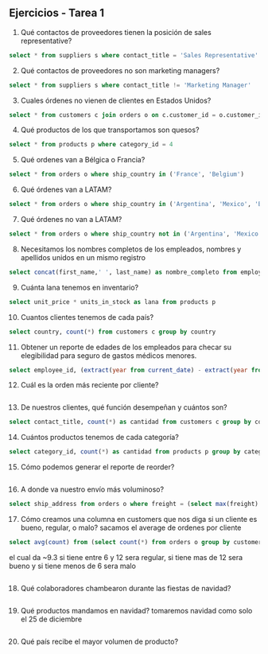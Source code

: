 ## Ejercicios - Tarea 1

1. Qué contactos de proveedores tienen la posición de sales representative?
~~~ sql
select * from suppliers s where contact_title = 'Sales Representative' 
~~~

2. Qué contactos de proveedores no son marketing managers?
~~~ sql 
select * from suppliers s where contact_title != 'Marketing Manager'  
~~~

3. Cuales órdenes no vienen de clientes en Estados Unidos?
~~~ sql 
select * from customers c join orders o on c.customer_id = o.customer_id where c.country != 'USA' 
~~~

4. Qué productos de los que transportamos son quesos?
~~~ sql 
select * from products p where category_id = 4
~~~

5. Qué ordenes van a Bélgica o Francia?
~~~ sql 
select * from orders o where ship_country in ('France', 'Belgium')
~~~

6. Qué órdenes van a LATAM?
~~~ sql 
select * from orders o where ship_country in ('Argentina', 'Mexico', 'Brazil', 'Venezuela')
~~~

7. Qué órdenes no van a LATAM?
~~~ sql 
select * from orders o where ship_country not in ('Argentina', 'Mexico', 'Brazil', 'Venezuela')
~~~

8. Necesitamos los nombres completos de los empleados, nombres y apellidos unidos en un mismo registro
~~~ sql 
select concat(first_name,' ', last_name) as nombre_completo from employees e
~~~

9. Cuánta lana tenemos en inventario?
~~~ sql 
select unit_price * units_in_stock as lana from products p
~~~

10. Cuantos clientes tenemos de cada país?
~~~ sql 
select country, count(*) from customers c group by country
~~~

11. Obtener un reporte de edades de los empleados para checar su elegibilidad para seguro de gastos médicos menores.
~~~ sql 
select employee_id, (extract(year from current_date) - extract(year from birth_date)) as years from employees e
~~~

12. Cuál es la orden más reciente por cliente?
~~~ sql 

~~~

13. De nuestros clientes, qué función desempeñan y cuántos son?
~~~ sql 
select contact_title, count(*) as cantidad from customers c group by contact_title 
~~~

14. Cuántos productos tenemos de cada categoría?
~~~ sql 
select category_id, count(*) as cantidad from products p group by category_id 
~~~

15. Cómo podemos generar el reporte de reorder?
~~~ sql 

~~~

16. A donde va nuestro envío más voluminoso?
~~~ sql 
select ship_address from orders o where freight = (select max(freight) from orders)
~~~

17. Cómo creamos una columna en customers que nos diga si un cliente es bueno, regular, o malo?
sacamos el average de ordenes por cliente
~~~ sql 
select avg(count) from (select count(*) from orders o group by customer_id) as a
~~~
el cual da ~9.3
si tiene entre 6 y 12 sera regular, si tiene mas de 12 sera bueno y si tiene menos de 6 sera malo
~~~ sql 

~~~
18. Qué colaboradores chambearon durante las fiestas de navidad?
~~~ sql 

~~~

19. Qué productos mandamos en navidad?
tomaremos navidad como solo el 25 de diciembre
~~~ sql 

~~~

20. Qué país recibe el mayor volumen de producto?
~~~ sql 

~~~
